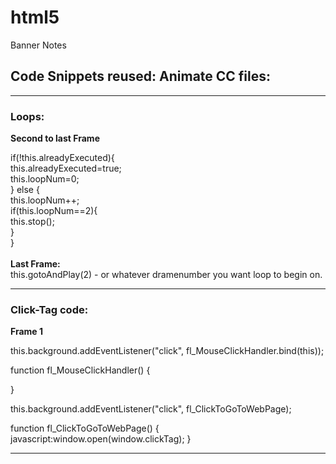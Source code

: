 # html5
Banner Notes

## Code Snippets reused: Animate CC files:
_____
### Loops:
**Second to last Frame**

if(!this.alreadyExecuted){<br/>
this.alreadyExecuted=true;<br/>
this.loopNum=0;<br/>
} else {<br/>
this.loopNum++;<br/>
if(this.loopNum==2){<br/>
this.stop();<br/>
}<br/>
}<br/>
<br/>
 **Last Frame:**<br/>
 this.gotoAndPlay(2) - or whatever dramenumber you want loop to begin on.
 
____ 

### Click-Tag code:
**Frame 1**

this.background.addEventListener("click", fl_MouseClickHandler.bind(this));

function fl_MouseClickHandler()
{

}

this.background.addEventListener("click", fl_ClickToGoToWebPage);

function fl_ClickToGoToWebPage() {
	javascript:window.open(window.clickTag);
}
_____



